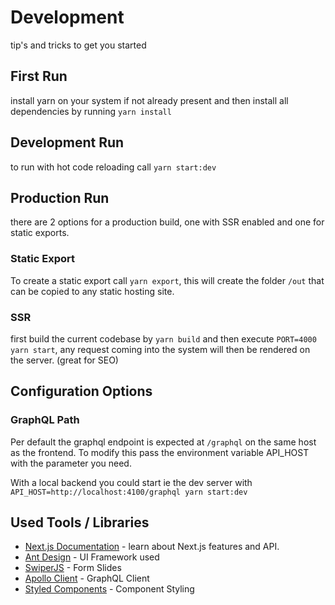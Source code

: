 # Development

tip's and tricks to get you started

## First Run

install yarn on your system if not already present and then install all dependencies
by running `yarn install`

## Development Run

to run with hot code reloading call `yarn start:dev`

## Production Run

there are 2 options for a production build, one with SSR enabled and one for static exports.

### Static Export

To create a static export call `yarn export`, this will create the folder `/out` that can 
be copied to any static hosting site.

### SSR

first build the current codebase by `yarn build` and then execute `PORT=4000 yarn start`, any request
coming into the system will then be rendered on the server. (great for SEO)

## Configuration Options

### GraphQL Path

Per default the graphql endpoint is expected at `/graphql` on the same host as the frontend.
To modify this pass the environment variable API_HOST with the parameter you need.

With a local backend you could start ie the dev server with 
`API_HOST=http://localhost:4100/graphql yarn start:dev`


## Used Tools / Libraries

- [Next.js Documentation](https://nextjs.org/docs) - learn about Next.js features and API.
- [Ant Design](https://ant.design/components/overview/) - UI Framework used
- [SwiperJS](https://swiperjs.com/) - Form Slides
- [Apollo Client](https://www.apollographql.com/docs/react/) - GraphQL Client
- [Styled Components](https://styled-components.com/) - Component Styling

